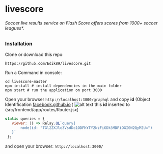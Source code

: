 # livescore 
###### Soccer live results service on Flash Score offers scores from 1000+ soccer leagues*. 
 

### Installation
Clone or download this repo 
```
https://github.com/Edik89/livescore.git
```
Run a Command in console: 
```shell
cd livescore-master
npm install # install dependencies in the main folder
npm start # run the application on port 3000
``` 

Open your browser `http://localhost:3000/graphql` 
and copy **id** (Object Identification [facebook.github.io](https://facebook.github.io/relay/docs/graphql-object-identification.html) )
![alt text](https://pp.vk.me/c638826/v638826770/125fd/VQcC4fyv-GA.jpg)
this **id** inserted to (src/frontend/app/routes/Router.jsx)
 ```js
 static queries = {
    viewer: () => Relay.QL`query{
        node(id: "TGl2ZXJlc3VsdDo1ODFhYTY2NzFiODk3MDFiOGI0N2QyM2U=")
    }`
  };
```
and open your browser: `http://localhost:3000/`
